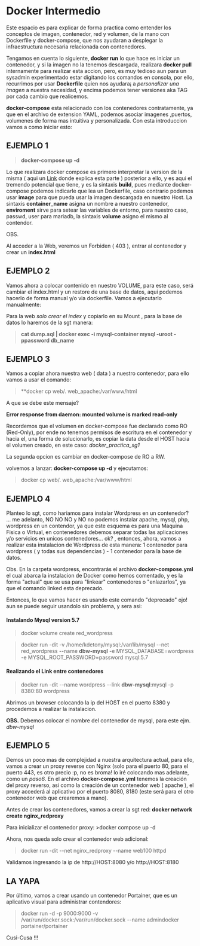 # Docker Intermedio

Este espacio es para explicar de forma practica como entender los conceptos de imagen, contenedor, red y volumen, de la mano con Dockerfile y docker-compose, que nos ayudaran a desplegar la infraestructura necesaria relacionada con contenedores.

Tengamos en cuenta lo siguiente, **docker run** lo que hace es iniciar un contenedor, y si la imagen no la tenemos descargada, realizara **docker pull** internamente para realizar esta accion, pero, es muy tedioso aun para un sysadmin experimentado estar digitando los comandos en consola, por ello, recurrimos por usar **Dockerfile** quien nos ayudara¡ a *personalizar una imagen* a nuestra necesidad, y encima podemos tener versiones aka TAG por cada cambio que realicemos.

**docker-compose** esta relacionado con los contenedores contratamente, ya que en el archivo de extension YAML, podemos asociar imagenes ,puertos, volumenes de forma mas intuitiva y personalizada. Con esta introduccion vamos a como iniciar esto: 

## EJEMPLO 1 

>**docker-compose up -d**

Lo que realizara docker compose es primero interpretar la version de la misma ( aqui un [Link](https://docs.docker.com/compose/compose-file/compose-versioning/) donde explica esta parte  )
posterior a ello, y es aqui el tremendo potencial que tiene, y es la sintaxis **build**, pues mediante docker-compose podemos indicarle que lea un Dockerfile, caso contrario podemos usar **image** para que pueda usar la imagen descargada en nuestro Host. La sintaxis **container_name** asigna un nombre a nuestro contenedor, **enviroment** sirve para setear las variables de entorno, para nuestro caso, passwd, user para mariadb, la sintaxis **volume** asigno el mismo al contendor.

OBS.

Al acceder a la Web, veremos un Forbiden ( 403 ), entrar al contenedor y crear un **index.html**


## EJEMPLO 2 

Vamos ahora a colocar contenido en nuestro VOLUME, para este caso, será cambiar el index.html y un restore de una base de datos, aqui podemos hacerlo de forma manual y/o via dockerfile. Vamos a ejecutarlo manualmente: 

Para la web *solo crear el index* y copiarlo en su Mount , para la base de datos lo haremos de la sgt manera: 

>**cat dump.sql | docker exec -i mysql-container mysql -uroot -ppassword db_name**

## EJEMPLO 3

Vamos a copiar ahora nuestra web ( data ) a nuestro contenedor, para ello vamos a usar el comando:

>**docker cp web/.  web_apache:/var/www/html 

A que se debe este mensaje?

**Error response from daemon: mounted volume is marked read-only**

Recordemos que el volumen en docker-compose fue declarado como RO (Red-Only), por ende no tenemos permisos de escritura en el contenedor y hacia el, una forma de solucionarlo, es copiar la data desde el HOST hacia el volumen creado, en este caso: *docker_practica_sg1*

La segunda opcion es cambiar en docker-compose de RO a RW.

volvemos a lanzar: **docker-compose up -d**  y ejecutamos:

>docker cp web/. web_apache:/var/www/html

## EJEMPLO 4

Planteo lo sgt, como hariamos para instalar Wordpress en un contenedor? ... me adelanto, NO NO NO y NO no podemos instalar apache, mysql, php, wordpress en un contendor, ya que este esquema es para una Maquina Fisica o Virtual, en contenedores debemos separar todas las aplicaciones y/o servicios en unicos contenedores... ok? , entonces, ahora, vamos a realizar esta instalacion de Wordpress de esta manera: 1 contenedor para wordpress ( y todas sus dependencias ) - 1 contenedor para la base de datos.

Obs.
En la carpeta wordpress, encontrarás el archivo **docker-compose.yml** el cual abarca la instalacion de Docker como hemos comentado, y es la forma "actual" que se usa para "linkear" contenedores o "enlazarlos", ya que el comando linked esta deprecado.

Entonces, lo que vamos hacer es usando este comando "deprecado" ojo! aun se puede seguir usandolo sin problema, y sera asi:

#### Instalando Mysql version 5.7

>docker volume create red_wordpress

>docker run -dit -v /home/kdetony/mysql:/var/lib/mysql --net red_wordpress --name **dbw-mysql** -e MYSQL_DATABASE=wordpress -e MYSQL_ROOT_PASSWORD=password  mysql:5.7

#### Realizando el Link entre contenedores 

>docker run -dit --name wordpress --link **dbw-mysql**:mysql -p 8380:80 wordpress

Abrimos un browser colocando la ip del HOST en el puerto 8380 y procedemos a realizar la instalacion.

**OBS.**
Debemos colocar el nombre del contenedor de mysql, para este ejm. *dbw-mysql*


## EJEMPLO 5

Demos un poco mas de complejidad a nuestra arquitectura actual, para ello, vamos a crear un proxy reverse con Nginx (solo para el puerto 80, para el puerto 443, es otro precio :p, no es broma! lo iré colocando mas adelante, como un *paso6*.
En el archivo **docker-compose.yml** tenemos la creación del proxy reverso, asi como la creación de un contenedor web ( apache ), el proxy accederá al aplicativo por el puerto 8080, 8180 (este será para el otro contenedor web que crearemos a mano). 

Antes de crear los contenedores, vamos a crear la sgt red: **docker network create nginx_redproxy**

Para inicializar el contenedor proxy: >docker compose up -d 

Ahora, nos  queda solo crear el contenedor web adicional: 

>docker run -dit --net nginx_redproxy --name web100 httpd

Validamos ingresando la ip de http://HOST:8080 y/o http://HOST:8180


## LA YAPA 

Por último, vamos a crear usando un contenedor Portainer, que es un aplicativo visual para administrar contendores: 

>docker run -d -p 9000:9000 -v /var/run/docker.sock:/var/run/docker.sock --name admindocker portainer/portainer

Cusi-Cusa !!!
